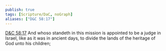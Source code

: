 ```yaml
---
publish: true
tags: [Scripture/DaC, noGraph]
aliases: ["D&C 58:17"]
---
```

[D&C 58:17](https://churchofjesuschrist.org/study/scriptures/dc-testament/dc/58?lang=eng&id=p17#p17) And whoso standeth in this mission is appointed to be a judge in Israel, like as it was in ancient days, to divide the lands of the heritage of God unto his children;
